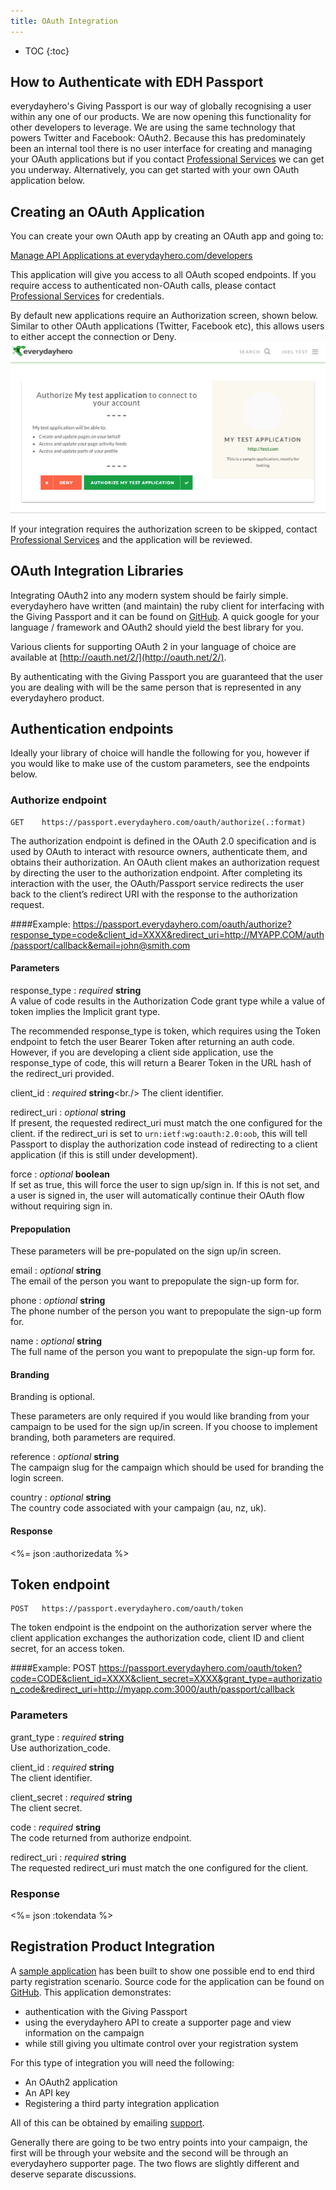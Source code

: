 ```yaml
---
title: OAuth Integration
---
```


* TOC
{:toc}

## How to Authenticate with EDH Passport

everydayhero's Giving Passport is our way of globally recognising a
user within any one of our products. We are now opening this
functionality for other developers to leverage. We are using the same
technology that powers Twitter and Facebook: OAuth2. Because this has
predominately been an internal tool there is no user interface for
creating and managing your OAuth applications but if you contact
[Professional Services](mailto:api@everydayhero.com)
we can get you underway. Alternatively, you can get started with your own 
OAuth application below.

## Creating an OAuth Application

You can create your own OAuth app by creating an OAuth app and going to:

[Manage API Applications at everydayhero.com/developers](http://everydayhero.com/developers/oauth_applications)


This application will give you access to all OAuth scoped endpoints. If you 
require access to authenticated non-OAuth calls, please contact 
[Professional Services](mailto:api@everydayhero.com) for
credentials.

By default new applications require an Authorization screen, shown below.
Similar to other OAuth applications (Twitter, Facebook etc), this allows users
to either accept the connection or Deny.
![Authorization Screen](/images/permission.png)

If your integration requires the authorization screen to be skipped, contact 
[Professional Services](mailto:api@everydayhero.com) and
the application will be reviewed.

## OAuth Integration Libraries

Integrating OAuth2 into any modern system should be fairly simple.
everydayhero have written (and maintain) the ruby client for
interfacing with the Giving Passport and it can be found on
[GitHub](https://github.com/everydayhero/omniauth-passport). A quick
google for your language / framework and OAuth2 should yield the best
library for you.

Various clients for supporting OAuth 2 in your language of choice are
available at [http://oauth.net/2/](http://oauth.net/2/).

By authenticating with the Giving Passport you are guaranteed that the
user you are dealing with will be the same person that is represented
in any everydayhero product.


## Authentication endpoints

Ideally your library of choice will handle the following for you, however 
if you would like to make use of the custom parameters, see the endpoints below.

### Authorize endpoint

    GET    https://passport.everydayhero.com/oauth/authorize(.:format)

The authorization endpoint is defined in the OAuth 2.0 specification
and is used by OAuth to interact with resource owners, authenticate
them, and obtains their authorization. An OAuth client makes an
authorization request by directing the user to the authorization endpoint.
After completing its interaction with the user, the OAuth/Passport
service redirects the user back to the client’s redirect URI with the
response to the authorization request.

####Example:
    https://passport.everydayhero.com/oauth/authorize?response_type=code&client_id=XXXX&redirect_uri=http://MYAPP.COM/auth/passport/callback&email=john@smith.com

#### Parameters

response_type : _required_ **string**<br/>
A value of code results in the Authorization Code grant type while a value of token implies the Implicit grant type.

The recommended response_type is token, which requires using the Token endpoint to fetch the user Bearer Token after returning an auth code. However, if you are developing a client side application, use the response_type of code, this will return a Bearer Token in the URL hash of the redirect_uri provided.

client_id : _required_ **string**<br./>
The client identifier.

redirect_uri : _optional_ **string**<br/>
If present, the requested redirect_uri must match the one configured for the client. if the redirect_uri is set to ```urn:ietf:wg:oauth:2.0:oob```, this will tell Passport to display the authorization code instead of redirecting to a client application (if this is still under development).

force : _optional_ **boolean**<br/>
If set as true, this will force the user to sign up/sign in. If this is not set, and a user is signed in, the user will automatically continue their OAuth flow without requiring sign in.

#### Prepopulation

These parameters will be pre-populated on the sign up/in screen.

email : _optional_ **string**<br/>
The email of the person you want to prepopulate the sign-up form for.

phone : _optional_ **string**<br/>
The phone number of the person you want to prepopulate the sign-up form for.

name : _optional_ **string**<br/>
The full name of the person you want to prepopulate the sign-up form for.

#### Branding

Branding is optional.

These parameters are only required if you would like branding from your campaign to be used for the sign up/in screen. If you choose to implement branding, both parameters are required.

reference : _optional_ **string**<br/>
The campaign slug for the campaign which should be used for branding the login screen.

country : _optional_ **string**<br/>
The country code associated with your campaign (au, nz, uk).

#### Response

<%= json :authorizedata %>

## Token endpoint

    POST   https://passport.everydayhero.com/oauth/token

The token endpoint is the endpoint on the authorization server where the
client application exchanges the authorization code, client ID and client
secret, for an access token.

####Example:
    POST https://passport.everydayhero.com/oauth/token?code=CODE&client_id=XXXX&client_secret=XXXX&grant_type=authorization_code&redirect_uri=http://myapp.com:3000/auth/passport/callback

### Parameters

grant_type : _required_ **string**<br/>
Use authorization_code.

client_id : _required_ **string**<br/>
The client identifier.

client_secret : _required_ **string**<br/>
The client secret.

code : _required_ **string**<br/>
The code returned from authorize endpoint.

redirect_uri : _required_ **string**<br/>
The requested redirect_uri must match the one configured for the client.

### Response

<%= json :tokendata %>

## Registration Product Integration

A [sample application](http://example-rego-integration.herokuapp.com) has been
built to show one possible end to end third party registration scenario.
Source code for the application can be found on
[GitHub](https://github.com/everydayhero/example_registrations).
This application demonstrates:

* authentication with the Giving Passport
* using the everydayhero API to create a supporter page and view
information on the campaign
* while still giving you ultimate control over your registration system

For this type of integration you will need the following:

* An OAuth2 application
* An API key
* Registering a third party integration application

All of this can be obtained by emailing
[support](mailto:api@everydayhero.com).

Generally there are going to be two entry points into your campaign, the
first will be through your website and the second will be through an
everydayhero supporter page. The two flows are slightly different and
deserve separate discussions.



